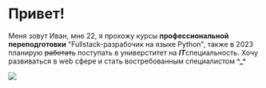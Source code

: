 # Привет!

Меня зовут Иван, мне 22, я прохожу курсы **профессиональной переподготовки** "Fullstack-разрабочик на языке Python", также в 2023 планирую ~~работать~~ поступать в универститет на ***IT***специальность. Хочу развиваться в web сфере и стать востребованным специалистом **^_^**

![](https://ic.pics.livejournal.com/alexeyosokin/55047576/1120491/1120491_original.jpg)